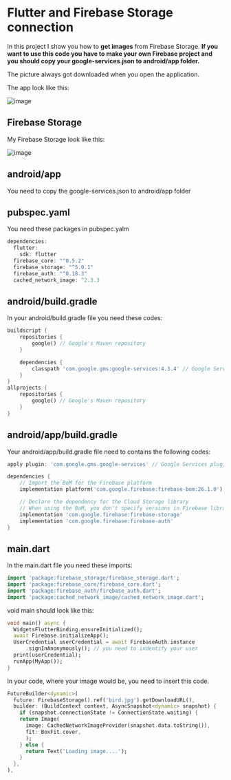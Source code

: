# Flutter and Firebase Storage connection

In this project I show you how to **get images** from Firebase Storage. **If you want to use this code you have to make your own Firebase project and you should copy your google-services.json to android/app folder.**

The picture always got downloaded when you open the application.

The app look like this:

![image](https://user-images.githubusercontent.com/57065082/99571164-37722d80-29d3-11eb-8c87-20c37e4d0a34.png)

## Firebase Storage

My Firebase Storage look like this:

![image](https://user-images.githubusercontent.com/57065082/99569536-0b55ad00-29d1-11eb-815e-b321deb051d2.png)

## android/app

You need to copy the google-services.json to android/app folder

## pubspec.yaml

You need these packages in pubspec.yalm

```dart
dependencies:
  flutter:
    sdk: flutter
  firebase_core: "^0.5.2"
  firebase_storage: "^5.0.1"
  firebase_auth: "^0.18.3"
  cached_network_image: ^2.3.3
```

## android/build.gradle

In your android/build.gradle file you need these codes:

```dart
buildscript {
    repositories {
        google() // Google's Maven repository
    }

    dependencies {
        classpath 'com.google.gms:google-services:4.3.4' // Google Services plugin
    }
}
allprojects {
    repositories {
        google() // Google's Maven repository
    }
}
```

## android/app/build.gradle

Your android/app/build.gradle file need to contains the following codes:

```dart
apply plugin: 'com.google.gms.google-services' // Google Services plugin
```

```dart
dependencies {
    // Import the BoM for the Firebase platform
    implementation platform('com.google.firebase:firebase-bom:26.1.0')

    // Declare the dependency for the Cloud Storage library
    // When using the BoM, you don't specify versions in Firebase library dependencies
    implementation 'com.google.firebase:firebase-storage'
    implementation 'com.google.firebase:firebase-auth'
}
```

## main.dart

In the main.dart file you need these imports:

```dart
import 'package:firebase_storage/firebase_storage.dart';
import 'package:firebase_core/firebase_core.dart';
import 'package:firebase_auth/firebase_auth.dart';
import 'package:cached_network_image/cached_network_image.dart';
```

void main should look like this:

```dart
void main() async {
  WidgetsFlutterBinding.ensureInitialized();
  await Firebase.initializeApp();
  UserCredential userCredential = await FirebaseAuth.instance
      .signInAnonymously(); // you need to indentify your user
  print(userCredential);
  runApp(MyApp());
}
```

In your code, where your image would be, you need to insert this code.

```dart
FutureBuilder<dynamic>(
  future: FirebaseStorage().ref('bird.jpg').getDownloadURL(),
  builder: (BuildContext context, AsyncSnapshot<dynamic> snapshot) {
    if (snapshot.connectionState != ConnectionState.waiting) {
    return Image(
      image: CachedNetworkImageProvider(snapshot.data.toString()),
      fit: BoxFit.cover,
      );
    } else {
      return Text('Loading image....');
    }
  },
),
```

